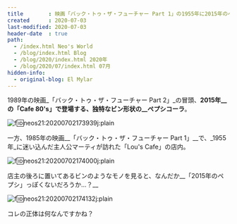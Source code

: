 ```yaml
---
title        : 映画「バック・トゥ・ザ・フューチャー Part 1」の1955年に2015年のペプシが映り込んでいた？
created      : 2020-07-03
last-modified: 2020-07-03
header-date  : true
path:
  - /index.html Neo's World
  - /blog/index.html Blog
  - /blog/2020/index.html 2020年
  - /blog/2020/07/index.html 07月
hidden-info:
  - original-blog: El Mylar
---
```


1989年の映画_「バック・トゥ・ザ・フューチャー Part 2」_の冒頭、__2015年__の「Cafe 80's」で登場する、独特なビン形状の__ペプシコーラ__。

![f:id:neos21:20200702173939j:plain](https://cdn-ak.f.st-hatena.com/images/fotolife/n/neos21/20200702/20200702173939.jpg "f:id:neos21:20200702173939j:plain")

一方、1985年の映画__「バック・トゥ・ザ・フューチャー Part 1」__で、_1955年_に迷い込んだ主人公マーティが訪れた「Lou's Cafe」の店内。

![f:id:neos21:20200702174000j:plain](https://cdn-ak.f.st-hatena.com/images/fotolife/n/neos21/20200702/20200702174000.jpg "f:id:neos21:20200702174000j:plain")

店主の後ろに置いてあるビンのようなモノを見ると、なんだか__「2015年のペプシ」っぽくないだろうか…？__

![f:id:neos21:20200702174132j:plain](https://cdn-ak.f.st-hatena.com/images/fotolife/n/neos21/20200702/20200702174132.jpg "f:id:neos21:20200702174132j:plain")

コレの正体は何なんですかね？
